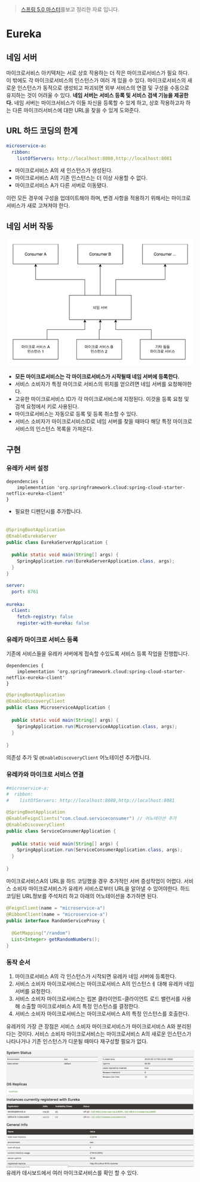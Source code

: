 > [스프링 5.0 마스터](http://acornpub.co.kr/book/mastering-spring-5.0)를보고 정리한 자료 입니다.

# Eureka

## 네임 서버
마이크로서비스 아키텍처는 서로 상호 작용하는 더 작은 마이크로서비스가 필요 하다. 이 밖에도 각 마이크로서비스의 인스턴스가 여러 개 있을 수 있다. 마이크로서비스의 새로운 인스턴스가 동적으로 생성되고 파괴되면 외부 서비스의 연결 및 구성을 수동으로 유지하는 것이 어려울 수 있다. **네임 서버는 서비스 등록 및 서비스 검색 기능을 제공한다.** 네임 서버는 마이크서비스가 이들 자신을 등록할 수 있게 하고, 상호 작용하고자 하는 다른 마이크러서비스에 대한 URL을 찾을 수 있게 도와준다.

## URL 하드 코딩의 한계

```yml
microservice-a:
  ribbon:
    listOfServers: http://localhost:8080,http://localhost:8081
```
* 마이크로서비스 A의 새 인스턴스가 생성된다.
* 마이크로서비스 A의 기존 인스턴스는 더 이상 사용할 수 없다.
* 마이크로서비스 A가 다른 서버로 이동됐다.

이런 모든 경우에 구성을 업데이트해야 하며, 변경 사항을 적용하기 위해서는 마이크로서비스가 새로 고쳐져야 한다.

## 네임 서버 작동

![](../static/name-server.png)

* **모든 마이크로서비스는 각 마이크로서비스가 시작될때 네임 서버에 등록한다.**
* 서비스 소비자가 특정 마이크로 서비스의 위치를 얻으려면 네임 서버를 요청해야한다.
* 고유한 마이크로서비스 ID가 각 마이크로서비스에 지정된다. 이것을 등록 요청 및 검색 요청에서 키로 사용된다.
* 마이크로서비스는 자동으로 등록 및 등록 취소할 수 있다.
* 서비스 소비자가 마이크로서비스ID로 네임 서버를 찾을 때마다 해당 특정 마이크로서비스의 인스턴스 목록을 가져온다.



## 구현

### 유레카 서버 설정


```
dependencies {
    implementation 'org.springframework.cloud:spring-cloud-starter-netflix-eureka-client'
}
```
* 필요한 디펜던시를 추가합니다.

```java

@SpringBootApplication
@EnableEurekaServer
public class EurekaServerApplication {

  public static void main(String[] args) {
    SpringApplication.run(EurekaServerApplication.class, args);
  }
}
```

```yml
server:
  port: 8761

eureka:
  client:
    fetch-registry: false
    register-with-eureka: false
```

### 유레카 마이크로 서비스 등록
기존에 서비스들을 유레카 서버에게 접속할 수있도록 서비스 등록 작업을 진행합니다.

```
dependencies {
    implementation 'org.springframework.cloud:spring-cloud-starter-netflix-eureka-client'
}
```

```java
@SpringBootApplication
@EnableDiscoveryClient
public class MicroserviceAApplication {

  public static void main(String[] args) {
    SpringApplication.run(MicroserviceAApplication.class, args);
  }

}
```
의존성 추가 및 `@EnableDiscoveryClient` 어노테이션 추가합니다. 

### 유레카와 마이크로 서비스 연결


```yml
#microservice-a:
#  ribbon:
#    listOfServers: http://localhost:8080,http://localhost:8081
```

```java
@SpringBootApplication
@EnableFeignClients("com.cloud.serviceconsumer") // 어노테이션 추가
@EnableDiscoveryClient
public class ServiceConsumerApplication {

  public static void main(String[] args) {
    SpringApplication.run(ServiceConsumerApplication.class, args);
  }

}
```

마이크로서비스A의 URL을 하드 코딩했을 경우 추가적인 서버 증성작업이 어렵다. 서비스 소비자 마이크로서비스가 유레카 서비스로부터 URL을 알아낼 수 있어야한다. 하드코딩된 URL정보를 주석처리 하고 아래의 어노테이션을 추가하면 된다.


```java
@FeignClient(name = "microservice-a")
@RibbonClient(name = "microservice-a")
public interface RandomServiceProxy {

  @GetMapping("/random")
  List<Integer> getRandomNumbers();
}
```

### 동작 순서
1. 마이크로서비스 A의 각 인스턴스가 시작되면 유레카 네임 서버에 등록한다.
2. 서비스 소비자 마이크로서비스는 마이크로서비스 A의 인스턴스ㅔ 대해 유레카 네임 서버를 요청한다.
3. 서비스 소비자 마이크로서비스는 립본 클라이언트-클라이언트 로드 밸런서를 사용해 소출할 마이크로서비스 A의 특정 인스턴스를 결정한다.
4. 서비스 소비자 마이크로서비스는 마이크로서비스 A의 특정 인스턴스를 호출한다.

유레카의 가장 큰 장점은 서비스 소비자 마이크로서비스가 마이크로서비스 A와 분리된다는 것이다. 서비스 소비자 마이크로서비스는 마이크로서비스 A의 새로운 인스턴스가 나타나거나 기존 인스턴스가 디운될 때마다 재구성할 필요가 없다.


![](../static/eureka-dashboard.png)
유레카 데시보드에서 여러 마이크로서비스를 확인 할 수 있다.